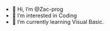 - 👋 Hi, I’m @Zac-prog
- 👀 I’m interested in Coding
- 🌱 I’m currently learning Visual Basic.

<!---
Zac-prog/Zac-prog is a ✨ special ✨ repository because its `README.md` (this file) appears on your GitHub profile.
You can click the Preview link to take a look at your changes.
--->
